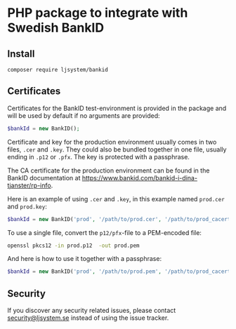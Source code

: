 # PHP package to integrate with Swedish BankID

## Install

```
composer require ljsystem/bankid
```

## Certificates

Certificates for the BankID test-environment is provided in the package and will be used by default if no arguments are provided:

```php
$bankId = new BankID();
```

Certificate and key for the production environment usually comes in two files, `.cer` and `.key`. They could also be bundled together in one file, usually ending in `.p12` or `.pfx`. The key is protected with a passphrase.

The CA certificate for the production environment can be found in the BankID documentation at https://www.bankid.com/bankid-i-dina-tjanster/rp-info.

Here is an example of using `.cer` and `.key`, in this example named `prod.cer` and `prod.key`:

```php
$bankId = new BankID('prod', '/path/to/prod.cer', '/path/to/prod_cacert.cer', '/path/to/prod.key', 'key-passphrase');
```

To use a single file, convert the `p12/pfx`-file to a PEM-encoded file:

```bash
openssl pkcs12 -in prod.p12  -out prod.pem
```

And here is how to use it together with a passphrase:

```php
$bankId = new BankID('prod', '/path/to/prod.pem', '/path/to/prod_cacert.cer', null, 'key-passphrase');
```

## Security

If you discover any security related issues, please contact security@ljsystem.se instead of using the issue tracker.
